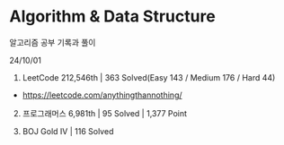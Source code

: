 # Algorithm & Data Structure

알고리즘 공부 기록과 풀이

24/10/01

1. LeetCode 212,546th | 363 Solved(Easy 143 / Medium 176 / Hard 44)
- https://leetcode.com/anythingthannothing/

2. 프로그래머스 6,981th | 95 Solved | 1,377 Point

3. BOJ Gold IV | 116 Solved
